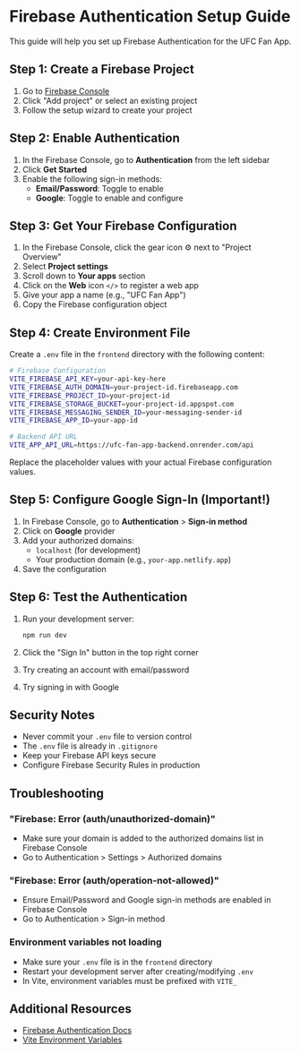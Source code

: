 # Firebase Authentication Setup Guide

This guide will help you set up Firebase Authentication for the UFC Fan App.

## Step 1: Create a Firebase Project

1. Go to [Firebase Console](https://console.firebase.google.com/)
2. Click "Add project" or select an existing project
3. Follow the setup wizard to create your project

## Step 2: Enable Authentication

1. In the Firebase Console, go to **Authentication** from the left sidebar
2. Click **Get Started**
3. Enable the following sign-in methods:
   - **Email/Password**: Toggle to enable
   - **Google**: Toggle to enable and configure

## Step 3: Get Your Firebase Configuration

1. In the Firebase Console, click the gear icon ⚙️ next to "Project Overview"
2. Select **Project settings**
3. Scroll down to **Your apps** section
4. Click on the **Web** icon `</>` to register a web app
5. Give your app a name (e.g., "UFC Fan App")
6. Copy the Firebase configuration object

## Step 4: Create Environment File

Create a `.env` file in the `frontend` directory with the following content:

```bash
# Firebase Configuration
VITE_FIREBASE_API_KEY=your-api-key-here
VITE_FIREBASE_AUTH_DOMAIN=your-project-id.firebaseapp.com
VITE_FIREBASE_PROJECT_ID=your-project-id
VITE_FIREBASE_STORAGE_BUCKET=your-project-id.appspot.com
VITE_FIREBASE_MESSAGING_SENDER_ID=your-messaging-sender-id
VITE_FIREBASE_APP_ID=your-app-id

# Backend API URL
VITE_APP_API_URL=https://ufc-fan-app-backend.onrender.com/api
```

Replace the placeholder values with your actual Firebase configuration values.

## Step 5: Configure Google Sign-In (Important!)

1. In Firebase Console, go to **Authentication** > **Sign-in method**
2. Click on **Google** provider
3. Add your authorized domains:
   - `localhost` (for development)
   - Your production domain (e.g., `your-app.netlify.app`)
4. Save the configuration

## Step 6: Test the Authentication

1. Run your development server:
   ```bash
   npm run dev
   ```

2. Click the "Sign In" button in the top right corner
3. Try creating an account with email/password
4. Try signing in with Google

## Security Notes

- Never commit your `.env` file to version control
- The `.env` file is already in `.gitignore`
- Keep your Firebase API keys secure
- Configure Firebase Security Rules in production

## Troubleshooting

### "Firebase: Error (auth/unauthorized-domain)"
- Make sure your domain is added to the authorized domains list in Firebase Console
- Go to Authentication > Settings > Authorized domains

### "Firebase: Error (auth/operation-not-allowed)"
- Ensure Email/Password and Google sign-in methods are enabled in Firebase Console
- Go to Authentication > Sign-in method

### Environment variables not loading
- Make sure your `.env` file is in the `frontend` directory
- Restart your development server after creating/modifying `.env`
- In Vite, environment variables must be prefixed with `VITE_`

## Additional Resources

- [Firebase Authentication Docs](https://firebase.google.com/docs/auth)
- [Vite Environment Variables](https://vitejs.dev/guide/env-and-mode.html)

